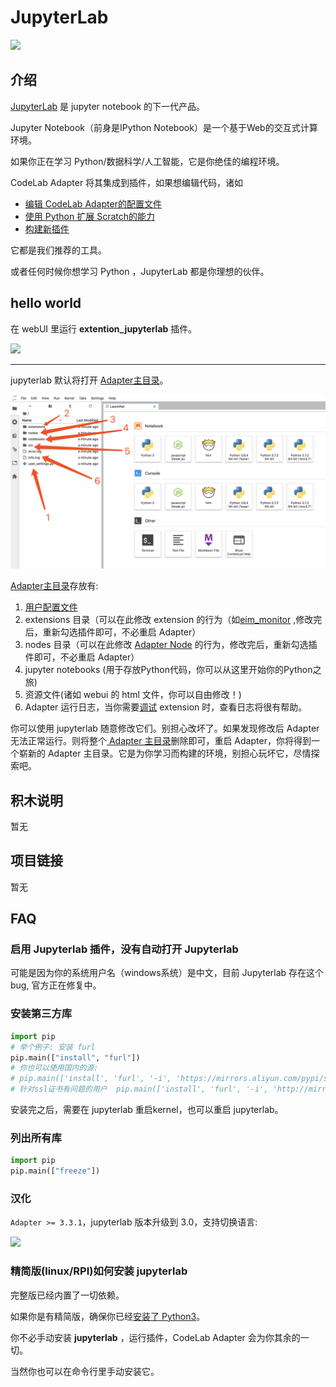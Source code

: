 # JupyterLab
![](https://jupyterlab.readthedocs.io/en/stable/_images/jupyterlab.png)

## 介绍
[JupyterLab](https://jupyterlab.readthedocs.io/en/stable/) 是 jupyter notebook 的下一代产品。  

Jupyter Notebook（前身是IPython Notebook）是一个基于Web的交互式计算环境。

如果你正在学习 Python/数据科学/人工智能，它是你绝佳的编程环境。

CodeLab Adapter 将其集成到插件，如果想编辑代码，诸如

*  [编辑 CodeLab Adapter的配置文件](/user_guide/settings/)
*  [使用 Python 扩展 Scratch的能力](/extension_guide/eim_monitor/)
*  [构建新插件](/dev_guide/helloworld/)

它都是我们推荐的工具。

或者任何时候你想学习 Python ，JupyterLab 都是你理想的伙伴。

## hello world
在 webUI 里运行 **extention_jupyterlab** 插件。

![](/img/1e0f0b09f47ceddcb57ae90141db2b66.png)

---

jupyterlab 默认将打开 [Adapter主目录](/user_guide/FAQ/#adapter)。

![](/img/ef69bd04ec22e90d3cf449e24c5e83e8.png)

[Adapter主目录](/user_guide/FAQ/#adapter)存放有:

1. [用户配置文件](/user_guide/settings/)
2. extensions 目录（可以在此修改 extension 的行为（如[eim_monitor](/extension_guide/eim_monitor/) ,修改完后，重新勾选插件即可，不必重启 Adapter）
3. nodes 目录（可以在此修改 [Adapter Node](/dev_guide/Adapter-Node/) 的行为，修改完后，重新勾选插件即可，不必重启 Adapter）
4. jupyter notebooks (用于存放Python代码，你可以从这里开始你的Python之旅)
5. 资源文件(诸如 webui 的 html 文件，你可以自由修改！)
6. Adapter 运行日志，当你需要[调试](/dev_guide/debug/) extension 时，查看日志将很有帮助。

你可以使用 jupyterlab 随意修改它们。别担心改坏了。如果发现修改后 Adapter无法正常运行。则将整个[ Adapter 主目录](/user_guide/FAQ/#adapter)删除即可，重启 Adapter，你将得到一个崭新的 Adapter 主目录。它是为你学习而构建的环境，别担心玩坏它，尽情探索吧。

## 积木说明
暂无

## 项目链接
暂无

## FAQ

### 启用 Jupyterlab 插件，没有自动打开 Jupyterlab
可能是因为你的系统用户名（windows系统）是中文，目前 Jupyterlab 存在这个 bug, 官方正在修复中。

### 安装第三方库
```py
import pip
# 举个例子: 安装 furl
pip.main(["install", "furl"])
# 你也可以使用国内的源: 
# pip.main(['install', 'furl', '-i', 'https://mirrors.aliyun.com/pypi/simple'])
# 针对ssl证书有问题的用户  pip.main(['install', 'furl', '-i', 'http://mirrors.aliyun.com/pypi/simple', "--trusted-host", "mirrors.aliyun.com"])
```

安装完之后，需要在 jupyterlab 重启kernel，也可以重启 jupyterlab。

### 列出所有库
```py
import pip 
pip.main(["freeze"])
```

### 汉化
`Adapter >= 3.3.1`，jupyterlab 版本升级到 3.0，支持切换语言:

![](/img/11fb41502c94b84002f80a965be907fa.png)


###  精简版(linux/RPI)如何安装 jupyterlab
完整版已经内置了一切依赖。

如果你是有精简版，确保你已经[安装了 Python3](/Python_Projects/install_python/)。  

你不必手动安装 **jupyterlab** ，运行插件，CodeLab Adapter 会为你其余的一切。  

当然你也可以在命令行里手动安装它。